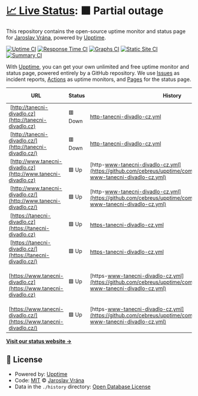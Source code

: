 # [📈 Live Status](https://upptime.cebre.us): <!--live status--> **🟧 Partial outage**

This repository contains the open-source uptime monitor and status page for [Jaroslav Vrána](https://www.cebre.us/), powered by [Upptime](https://github.com/upptime/upptime).

[![Uptime CI](https://github.com/cebreus/upptime/workflows/Uptime%20CI/badge.svg)](https://github.com/cebreus/upptime/actions?query=workflow%3A%22Uptime+CI%22)
[![Response Time CI](https://github.com/cebreus/upptime/workflows/Response%20Time%20CI/badge.svg)](https://github.com/cebreus/upptime/actions?query=workflow%3A%22Response+Time+CI%22)
[![Graphs CI](https://github.com/cebreus/upptime/workflows/Graphs%20CI/badge.svg)](https://github.com/cebreus/upptime/actions?query=workflow%3A%22Graphs+CI%22)
[![Static Site CI](https://github.com/cebreus/upptime/workflows/Static%20Site%20CI/badge.svg)](https://github.com/cebreus/upptime/actions?query=workflow%3A%22Static+Site+CI%22)
[![Summary CI](https://github.com/cebreus/upptime/workflows/Summary%20CI/badge.svg)](https://github.com/cebreus/upptime/actions?query=workflow%3A%22Summary+CI%22)

With [Upptime](https://upptime.js.org), you can get your own unlimited and free uptime monitor and status page, powered entirely by a GitHub repository. We use [Issues](https://github.com/cebreus/upptime/issues) as incident reports, [Actions](https://github.com/cebreus/upptime/actions) as uptime monitors, and [Pages](https://upptime.cebre.us) for the status page.

<!--start: status pages-->
<!-- This summary is generated by Upptime (https://github.com/upptime/upptime) -->
<!-- Do not edit this manually, your changes will be overwritten -->
<!-- prettier-ignore -->
| URL | Status | History | Response Time | Uptime |
| --- | ------ | ------- | ------------- | ------ |
| <img alt="" src="https://favicons.githubusercontent.com/tanecni-divadlo.cz" height="13"> [http://tanecni-divadlo.cz](http://tanecni-divadlo.cz) | 🟥 Down | [http-tanecni-divadlo-cz.yml](https://github.com/cebreus/upptime/commits/HEAD/history/http-tanecni-divadlo-cz.yml) | <details><summary><img alt="Response time graph" src="./graphs/http-tanecni-divadlo-cz/response-time-week.png" height="20"> 255ms</summary><br><a href="https://upptime.cebre.us/history/http-tanecni-divadlo-cz"><img alt="Response time 255" src="https://img.shields.io/endpoint?url=https%3A%2F%2Fraw.githubusercontent.com%2Fcebreus%2Fupptime%2FHEAD%2Fapi%2Fhttp-tanecni-divadlo-cz%2Fresponse-time.json"></a><br><a href="https://upptime.cebre.us/history/http-tanecni-divadlo-cz"><img alt="24-hour response time 255" src="https://img.shields.io/endpoint?url=https%3A%2F%2Fraw.githubusercontent.com%2Fcebreus%2Fupptime%2FHEAD%2Fapi%2Fhttp-tanecni-divadlo-cz%2Fresponse-time-day.json"></a><br><a href="https://upptime.cebre.us/history/http-tanecni-divadlo-cz"><img alt="7-day response time 255" src="https://img.shields.io/endpoint?url=https%3A%2F%2Fraw.githubusercontent.com%2Fcebreus%2Fupptime%2FHEAD%2Fapi%2Fhttp-tanecni-divadlo-cz%2Fresponse-time-week.json"></a><br><a href="https://upptime.cebre.us/history/http-tanecni-divadlo-cz"><img alt="30-day response time 255" src="https://img.shields.io/endpoint?url=https%3A%2F%2Fraw.githubusercontent.com%2Fcebreus%2Fupptime%2FHEAD%2Fapi%2Fhttp-tanecni-divadlo-cz%2Fresponse-time-month.json"></a><br><a href="https://upptime.cebre.us/history/http-tanecni-divadlo-cz"><img alt="1-year response time 255" src="https://img.shields.io/endpoint?url=https%3A%2F%2Fraw.githubusercontent.com%2Fcebreus%2Fupptime%2FHEAD%2Fapi%2Fhttp-tanecni-divadlo-cz%2Fresponse-time-year.json"></a></details> | <details><summary><a href="https://upptime.cebre.us/history/http-tanecni-divadlo-cz">15.01%</a></summary><a href="https://upptime.cebre.us/history/http-tanecni-divadlo-cz"><img alt="All-time uptime 15.01%" src="https://img.shields.io/endpoint?url=https%3A%2F%2Fraw.githubusercontent.com%2Fcebreus%2Fupptime%2FHEAD%2Fapi%2Fhttp-tanecni-divadlo-cz%2Fuptime.json"></a><br><a href="https://upptime.cebre.us/history/http-tanecni-divadlo-cz"><img alt="24-hour uptime 15.01%" src="https://img.shields.io/endpoint?url=https%3A%2F%2Fraw.githubusercontent.com%2Fcebreus%2Fupptime%2FHEAD%2Fapi%2Fhttp-tanecni-divadlo-cz%2Fuptime-day.json"></a><br><a href="https://upptime.cebre.us/history/http-tanecni-divadlo-cz"><img alt="7-day uptime 15.01%" src="https://img.shields.io/endpoint?url=https%3A%2F%2Fraw.githubusercontent.com%2Fcebreus%2Fupptime%2FHEAD%2Fapi%2Fhttp-tanecni-divadlo-cz%2Fuptime-week.json"></a><br><a href="https://upptime.cebre.us/history/http-tanecni-divadlo-cz"><img alt="30-day uptime 15.01%" src="https://img.shields.io/endpoint?url=https%3A%2F%2Fraw.githubusercontent.com%2Fcebreus%2Fupptime%2FHEAD%2Fapi%2Fhttp-tanecni-divadlo-cz%2Fuptime-month.json"></a><br><a href="https://upptime.cebre.us/history/http-tanecni-divadlo-cz"><img alt="1-year uptime 15.01%" src="https://img.shields.io/endpoint?url=https%3A%2F%2Fraw.githubusercontent.com%2Fcebreus%2Fupptime%2FHEAD%2Fapi%2Fhttp-tanecni-divadlo-cz%2Fuptime-year.json"></a></details>
| <img alt="" src="https://favicons.githubusercontent.com/tanecni-divadlo.cz" height="13"> [http://tanecni-divadlo.cz/](http://tanecni-divadlo.cz/) | 🟥 Down | [http-tanecni-divadlo-cz.yml](https://github.com/cebreus/upptime/commits/HEAD/history/http-tanecni-divadlo-cz.yml) | <details><summary><img alt="Response time graph" src="./graphs/http-tanecni-divadlo-cz/response-time-week.png" height="20"> 255ms</summary><br><a href="https://upptime.cebre.us/history/http-tanecni-divadlo-cz"><img alt="Response time 255" src="https://img.shields.io/endpoint?url=https%3A%2F%2Fraw.githubusercontent.com%2Fcebreus%2Fupptime%2FHEAD%2Fapi%2Fhttp-tanecni-divadlo-cz%2Fresponse-time.json"></a><br><a href="https://upptime.cebre.us/history/http-tanecni-divadlo-cz"><img alt="24-hour response time 255" src="https://img.shields.io/endpoint?url=https%3A%2F%2Fraw.githubusercontent.com%2Fcebreus%2Fupptime%2FHEAD%2Fapi%2Fhttp-tanecni-divadlo-cz%2Fresponse-time-day.json"></a><br><a href="https://upptime.cebre.us/history/http-tanecni-divadlo-cz"><img alt="7-day response time 255" src="https://img.shields.io/endpoint?url=https%3A%2F%2Fraw.githubusercontent.com%2Fcebreus%2Fupptime%2FHEAD%2Fapi%2Fhttp-tanecni-divadlo-cz%2Fresponse-time-week.json"></a><br><a href="https://upptime.cebre.us/history/http-tanecni-divadlo-cz"><img alt="30-day response time 255" src="https://img.shields.io/endpoint?url=https%3A%2F%2Fraw.githubusercontent.com%2Fcebreus%2Fupptime%2FHEAD%2Fapi%2Fhttp-tanecni-divadlo-cz%2Fresponse-time-month.json"></a><br><a href="https://upptime.cebre.us/history/http-tanecni-divadlo-cz"><img alt="1-year response time 255" src="https://img.shields.io/endpoint?url=https%3A%2F%2Fraw.githubusercontent.com%2Fcebreus%2Fupptime%2FHEAD%2Fapi%2Fhttp-tanecni-divadlo-cz%2Fresponse-time-year.json"></a></details> | <details><summary><a href="https://upptime.cebre.us/history/http-tanecni-divadlo-cz">17.93%</a></summary><a href="https://upptime.cebre.us/history/http-tanecni-divadlo-cz"><img alt="All-time uptime 17.93%" src="https://img.shields.io/endpoint?url=https%3A%2F%2Fraw.githubusercontent.com%2Fcebreus%2Fupptime%2FHEAD%2Fapi%2Fhttp-tanecni-divadlo-cz%2Fuptime.json"></a><br><a href="https://upptime.cebre.us/history/http-tanecni-divadlo-cz"><img alt="24-hour uptime 17.93%" src="https://img.shields.io/endpoint?url=https%3A%2F%2Fraw.githubusercontent.com%2Fcebreus%2Fupptime%2FHEAD%2Fapi%2Fhttp-tanecni-divadlo-cz%2Fuptime-day.json"></a><br><a href="https://upptime.cebre.us/history/http-tanecni-divadlo-cz"><img alt="7-day uptime 17.93%" src="https://img.shields.io/endpoint?url=https%3A%2F%2Fraw.githubusercontent.com%2Fcebreus%2Fupptime%2FHEAD%2Fapi%2Fhttp-tanecni-divadlo-cz%2Fuptime-week.json"></a><br><a href="https://upptime.cebre.us/history/http-tanecni-divadlo-cz"><img alt="30-day uptime 17.93%" src="https://img.shields.io/endpoint?url=https%3A%2F%2Fraw.githubusercontent.com%2Fcebreus%2Fupptime%2FHEAD%2Fapi%2Fhttp-tanecni-divadlo-cz%2Fuptime-month.json"></a><br><a href="https://upptime.cebre.us/history/http-tanecni-divadlo-cz"><img alt="1-year uptime 17.93%" src="https://img.shields.io/endpoint?url=https%3A%2F%2Fraw.githubusercontent.com%2Fcebreus%2Fupptime%2FHEAD%2Fapi%2Fhttp-tanecni-divadlo-cz%2Fuptime-year.json"></a></details>
| <img alt="" src="https://favicons.githubusercontent.com/www.tanecni-divadlo.cz" height="13"> [http://www.tanecni-divadlo.cz](http://www.tanecni-divadlo.cz) | 🟩 Up | [http-www-tanecni-divadlo-cz.yml](https://github.com/cebreus/upptime/commits/HEAD/history/http-www-tanecni-divadlo-cz.yml) | <details><summary><img alt="Response time graph" src="./graphs/http-www-tanecni-divadlo-cz/response-time-week.png" height="20"> 292ms</summary><br><a href="https://upptime.cebre.us/history/http-www-tanecni-divadlo-cz"><img alt="Response time 292" src="https://img.shields.io/endpoint?url=https%3A%2F%2Fraw.githubusercontent.com%2Fcebreus%2Fupptime%2FHEAD%2Fapi%2Fhttp-www-tanecni-divadlo-cz%2Fresponse-time.json"></a><br><a href="https://upptime.cebre.us/history/http-www-tanecni-divadlo-cz"><img alt="24-hour response time 292" src="https://img.shields.io/endpoint?url=https%3A%2F%2Fraw.githubusercontent.com%2Fcebreus%2Fupptime%2FHEAD%2Fapi%2Fhttp-www-tanecni-divadlo-cz%2Fresponse-time-day.json"></a><br><a href="https://upptime.cebre.us/history/http-www-tanecni-divadlo-cz"><img alt="7-day response time 292" src="https://img.shields.io/endpoint?url=https%3A%2F%2Fraw.githubusercontent.com%2Fcebreus%2Fupptime%2FHEAD%2Fapi%2Fhttp-www-tanecni-divadlo-cz%2Fresponse-time-week.json"></a><br><a href="https://upptime.cebre.us/history/http-www-tanecni-divadlo-cz"><img alt="30-day response time 292" src="https://img.shields.io/endpoint?url=https%3A%2F%2Fraw.githubusercontent.com%2Fcebreus%2Fupptime%2FHEAD%2Fapi%2Fhttp-www-tanecni-divadlo-cz%2Fresponse-time-month.json"></a><br><a href="https://upptime.cebre.us/history/http-www-tanecni-divadlo-cz"><img alt="1-year response time 292" src="https://img.shields.io/endpoint?url=https%3A%2F%2Fraw.githubusercontent.com%2Fcebreus%2Fupptime%2FHEAD%2Fapi%2Fhttp-www-tanecni-divadlo-cz%2Fresponse-time-year.json"></a></details> | <details><summary><a href="https://upptime.cebre.us/history/http-www-tanecni-divadlo-cz">100.00%</a></summary><a href="https://upptime.cebre.us/history/http-www-tanecni-divadlo-cz"><img alt="All-time uptime 100.00%" src="https://img.shields.io/endpoint?url=https%3A%2F%2Fraw.githubusercontent.com%2Fcebreus%2Fupptime%2FHEAD%2Fapi%2Fhttp-www-tanecni-divadlo-cz%2Fuptime.json"></a><br><a href="https://upptime.cebre.us/history/http-www-tanecni-divadlo-cz"><img alt="24-hour uptime 100.00%" src="https://img.shields.io/endpoint?url=https%3A%2F%2Fraw.githubusercontent.com%2Fcebreus%2Fupptime%2FHEAD%2Fapi%2Fhttp-www-tanecni-divadlo-cz%2Fuptime-day.json"></a><br><a href="https://upptime.cebre.us/history/http-www-tanecni-divadlo-cz"><img alt="7-day uptime 100.00%" src="https://img.shields.io/endpoint?url=https%3A%2F%2Fraw.githubusercontent.com%2Fcebreus%2Fupptime%2FHEAD%2Fapi%2Fhttp-www-tanecni-divadlo-cz%2Fuptime-week.json"></a><br><a href="https://upptime.cebre.us/history/http-www-tanecni-divadlo-cz"><img alt="30-day uptime 100.00%" src="https://img.shields.io/endpoint?url=https%3A%2F%2Fraw.githubusercontent.com%2Fcebreus%2Fupptime%2FHEAD%2Fapi%2Fhttp-www-tanecni-divadlo-cz%2Fuptime-month.json"></a><br><a href="https://upptime.cebre.us/history/http-www-tanecni-divadlo-cz"><img alt="1-year uptime 100.00%" src="https://img.shields.io/endpoint?url=https%3A%2F%2Fraw.githubusercontent.com%2Fcebreus%2Fupptime%2FHEAD%2Fapi%2Fhttp-www-tanecni-divadlo-cz%2Fuptime-year.json"></a></details>
| <img alt="" src="https://favicons.githubusercontent.com/www.tanecni-divadlo.cz" height="13"> [http://www.tanecni-divadlo.cz/](http://www.tanecni-divadlo.cz/) | 🟩 Up | [http-www-tanecni-divadlo-cz.yml](https://github.com/cebreus/upptime/commits/HEAD/history/http-www-tanecni-divadlo-cz.yml) | <details><summary><img alt="Response time graph" src="./graphs/http-www-tanecni-divadlo-cz/response-time-week.png" height="20"> 292ms</summary><br><a href="https://upptime.cebre.us/history/http-www-tanecni-divadlo-cz"><img alt="Response time 292" src="https://img.shields.io/endpoint?url=https%3A%2F%2Fraw.githubusercontent.com%2Fcebreus%2Fupptime%2FHEAD%2Fapi%2Fhttp-www-tanecni-divadlo-cz%2Fresponse-time.json"></a><br><a href="https://upptime.cebre.us/history/http-www-tanecni-divadlo-cz"><img alt="24-hour response time 292" src="https://img.shields.io/endpoint?url=https%3A%2F%2Fraw.githubusercontent.com%2Fcebreus%2Fupptime%2FHEAD%2Fapi%2Fhttp-www-tanecni-divadlo-cz%2Fresponse-time-day.json"></a><br><a href="https://upptime.cebre.us/history/http-www-tanecni-divadlo-cz"><img alt="7-day response time 292" src="https://img.shields.io/endpoint?url=https%3A%2F%2Fraw.githubusercontent.com%2Fcebreus%2Fupptime%2FHEAD%2Fapi%2Fhttp-www-tanecni-divadlo-cz%2Fresponse-time-week.json"></a><br><a href="https://upptime.cebre.us/history/http-www-tanecni-divadlo-cz"><img alt="30-day response time 292" src="https://img.shields.io/endpoint?url=https%3A%2F%2Fraw.githubusercontent.com%2Fcebreus%2Fupptime%2FHEAD%2Fapi%2Fhttp-www-tanecni-divadlo-cz%2Fresponse-time-month.json"></a><br><a href="https://upptime.cebre.us/history/http-www-tanecni-divadlo-cz"><img alt="1-year response time 292" src="https://img.shields.io/endpoint?url=https%3A%2F%2Fraw.githubusercontent.com%2Fcebreus%2Fupptime%2FHEAD%2Fapi%2Fhttp-www-tanecni-divadlo-cz%2Fresponse-time-year.json"></a></details> | <details><summary><a href="https://upptime.cebre.us/history/http-www-tanecni-divadlo-cz">100.00%</a></summary><a href="https://upptime.cebre.us/history/http-www-tanecni-divadlo-cz"><img alt="All-time uptime 100.00%" src="https://img.shields.io/endpoint?url=https%3A%2F%2Fraw.githubusercontent.com%2Fcebreus%2Fupptime%2FHEAD%2Fapi%2Fhttp-www-tanecni-divadlo-cz%2Fuptime.json"></a><br><a href="https://upptime.cebre.us/history/http-www-tanecni-divadlo-cz"><img alt="24-hour uptime 100.00%" src="https://img.shields.io/endpoint?url=https%3A%2F%2Fraw.githubusercontent.com%2Fcebreus%2Fupptime%2FHEAD%2Fapi%2Fhttp-www-tanecni-divadlo-cz%2Fuptime-day.json"></a><br><a href="https://upptime.cebre.us/history/http-www-tanecni-divadlo-cz"><img alt="7-day uptime 100.00%" src="https://img.shields.io/endpoint?url=https%3A%2F%2Fraw.githubusercontent.com%2Fcebreus%2Fupptime%2FHEAD%2Fapi%2Fhttp-www-tanecni-divadlo-cz%2Fuptime-week.json"></a><br><a href="https://upptime.cebre.us/history/http-www-tanecni-divadlo-cz"><img alt="30-day uptime 100.00%" src="https://img.shields.io/endpoint?url=https%3A%2F%2Fraw.githubusercontent.com%2Fcebreus%2Fupptime%2FHEAD%2Fapi%2Fhttp-www-tanecni-divadlo-cz%2Fuptime-month.json"></a><br><a href="https://upptime.cebre.us/history/http-www-tanecni-divadlo-cz"><img alt="1-year uptime 100.00%" src="https://img.shields.io/endpoint?url=https%3A%2F%2Fraw.githubusercontent.com%2Fcebreus%2Fupptime%2FHEAD%2Fapi%2Fhttp-www-tanecni-divadlo-cz%2Fuptime-year.json"></a></details>
| <img alt="" src="https://favicons.githubusercontent.com/tanecni-divadlo.cz" height="13"> [https://tanecni-divadlo.cz](https://tanecni-divadlo.cz) | 🟩 Up | [https-tanecni-divadlo-cz.yml](https://github.com/cebreus/upptime/commits/HEAD/history/https-tanecni-divadlo-cz.yml) | <details><summary><img alt="Response time graph" src="./graphs/https-tanecni-divadlo-cz/response-time-week.png" height="20"> 141ms</summary><br><a href="https://upptime.cebre.us/history/https-tanecni-divadlo-cz"><img alt="Response time 141" src="https://img.shields.io/endpoint?url=https%3A%2F%2Fraw.githubusercontent.com%2Fcebreus%2Fupptime%2FHEAD%2Fapi%2Fhttps-tanecni-divadlo-cz%2Fresponse-time.json"></a><br><a href="https://upptime.cebre.us/history/https-tanecni-divadlo-cz"><img alt="24-hour response time 141" src="https://img.shields.io/endpoint?url=https%3A%2F%2Fraw.githubusercontent.com%2Fcebreus%2Fupptime%2FHEAD%2Fapi%2Fhttps-tanecni-divadlo-cz%2Fresponse-time-day.json"></a><br><a href="https://upptime.cebre.us/history/https-tanecni-divadlo-cz"><img alt="7-day response time 141" src="https://img.shields.io/endpoint?url=https%3A%2F%2Fraw.githubusercontent.com%2Fcebreus%2Fupptime%2FHEAD%2Fapi%2Fhttps-tanecni-divadlo-cz%2Fresponse-time-week.json"></a><br><a href="https://upptime.cebre.us/history/https-tanecni-divadlo-cz"><img alt="30-day response time 141" src="https://img.shields.io/endpoint?url=https%3A%2F%2Fraw.githubusercontent.com%2Fcebreus%2Fupptime%2FHEAD%2Fapi%2Fhttps-tanecni-divadlo-cz%2Fresponse-time-month.json"></a><br><a href="https://upptime.cebre.us/history/https-tanecni-divadlo-cz"><img alt="1-year response time 141" src="https://img.shields.io/endpoint?url=https%3A%2F%2Fraw.githubusercontent.com%2Fcebreus%2Fupptime%2FHEAD%2Fapi%2Fhttps-tanecni-divadlo-cz%2Fresponse-time-year.json"></a></details> | <details><summary><a href="https://upptime.cebre.us/history/https-tanecni-divadlo-cz">100.00%</a></summary><a href="https://upptime.cebre.us/history/https-tanecni-divadlo-cz"><img alt="All-time uptime 100.00%" src="https://img.shields.io/endpoint?url=https%3A%2F%2Fraw.githubusercontent.com%2Fcebreus%2Fupptime%2FHEAD%2Fapi%2Fhttps-tanecni-divadlo-cz%2Fuptime.json"></a><br><a href="https://upptime.cebre.us/history/https-tanecni-divadlo-cz"><img alt="24-hour uptime 100.00%" src="https://img.shields.io/endpoint?url=https%3A%2F%2Fraw.githubusercontent.com%2Fcebreus%2Fupptime%2FHEAD%2Fapi%2Fhttps-tanecni-divadlo-cz%2Fuptime-day.json"></a><br><a href="https://upptime.cebre.us/history/https-tanecni-divadlo-cz"><img alt="7-day uptime 100.00%" src="https://img.shields.io/endpoint?url=https%3A%2F%2Fraw.githubusercontent.com%2Fcebreus%2Fupptime%2FHEAD%2Fapi%2Fhttps-tanecni-divadlo-cz%2Fuptime-week.json"></a><br><a href="https://upptime.cebre.us/history/https-tanecni-divadlo-cz"><img alt="30-day uptime 100.00%" src="https://img.shields.io/endpoint?url=https%3A%2F%2Fraw.githubusercontent.com%2Fcebreus%2Fupptime%2FHEAD%2Fapi%2Fhttps-tanecni-divadlo-cz%2Fuptime-month.json"></a><br><a href="https://upptime.cebre.us/history/https-tanecni-divadlo-cz"><img alt="1-year uptime 100.00%" src="https://img.shields.io/endpoint?url=https%3A%2F%2Fraw.githubusercontent.com%2Fcebreus%2Fupptime%2FHEAD%2Fapi%2Fhttps-tanecni-divadlo-cz%2Fuptime-year.json"></a></details>
| <img alt="" src="https://favicons.githubusercontent.com/tanecni-divadlo.cz" height="13"> [https://tanecni-divadlo.cz/](https://tanecni-divadlo.cz/) | 🟩 Up | [https-tanecni-divadlo-cz.yml](https://github.com/cebreus/upptime/commits/HEAD/history/https-tanecni-divadlo-cz.yml) | <details><summary><img alt="Response time graph" src="./graphs/https-tanecni-divadlo-cz/response-time-week.png" height="20"> 141ms</summary><br><a href="https://upptime.cebre.us/history/https-tanecni-divadlo-cz"><img alt="Response time 141" src="https://img.shields.io/endpoint?url=https%3A%2F%2Fraw.githubusercontent.com%2Fcebreus%2Fupptime%2FHEAD%2Fapi%2Fhttps-tanecni-divadlo-cz%2Fresponse-time.json"></a><br><a href="https://upptime.cebre.us/history/https-tanecni-divadlo-cz"><img alt="24-hour response time 141" src="https://img.shields.io/endpoint?url=https%3A%2F%2Fraw.githubusercontent.com%2Fcebreus%2Fupptime%2FHEAD%2Fapi%2Fhttps-tanecni-divadlo-cz%2Fresponse-time-day.json"></a><br><a href="https://upptime.cebre.us/history/https-tanecni-divadlo-cz"><img alt="7-day response time 141" src="https://img.shields.io/endpoint?url=https%3A%2F%2Fraw.githubusercontent.com%2Fcebreus%2Fupptime%2FHEAD%2Fapi%2Fhttps-tanecni-divadlo-cz%2Fresponse-time-week.json"></a><br><a href="https://upptime.cebre.us/history/https-tanecni-divadlo-cz"><img alt="30-day response time 141" src="https://img.shields.io/endpoint?url=https%3A%2F%2Fraw.githubusercontent.com%2Fcebreus%2Fupptime%2FHEAD%2Fapi%2Fhttps-tanecni-divadlo-cz%2Fresponse-time-month.json"></a><br><a href="https://upptime.cebre.us/history/https-tanecni-divadlo-cz"><img alt="1-year response time 141" src="https://img.shields.io/endpoint?url=https%3A%2F%2Fraw.githubusercontent.com%2Fcebreus%2Fupptime%2FHEAD%2Fapi%2Fhttps-tanecni-divadlo-cz%2Fresponse-time-year.json"></a></details> | <details><summary><a href="https://upptime.cebre.us/history/https-tanecni-divadlo-cz">100.00%</a></summary><a href="https://upptime.cebre.us/history/https-tanecni-divadlo-cz"><img alt="All-time uptime 100.00%" src="https://img.shields.io/endpoint?url=https%3A%2F%2Fraw.githubusercontent.com%2Fcebreus%2Fupptime%2FHEAD%2Fapi%2Fhttps-tanecni-divadlo-cz%2Fuptime.json"></a><br><a href="https://upptime.cebre.us/history/https-tanecni-divadlo-cz"><img alt="24-hour uptime 100.00%" src="https://img.shields.io/endpoint?url=https%3A%2F%2Fraw.githubusercontent.com%2Fcebreus%2Fupptime%2FHEAD%2Fapi%2Fhttps-tanecni-divadlo-cz%2Fuptime-day.json"></a><br><a href="https://upptime.cebre.us/history/https-tanecni-divadlo-cz"><img alt="7-day uptime 100.00%" src="https://img.shields.io/endpoint?url=https%3A%2F%2Fraw.githubusercontent.com%2Fcebreus%2Fupptime%2FHEAD%2Fapi%2Fhttps-tanecni-divadlo-cz%2Fuptime-week.json"></a><br><a href="https://upptime.cebre.us/history/https-tanecni-divadlo-cz"><img alt="30-day uptime 100.00%" src="https://img.shields.io/endpoint?url=https%3A%2F%2Fraw.githubusercontent.com%2Fcebreus%2Fupptime%2FHEAD%2Fapi%2Fhttps-tanecni-divadlo-cz%2Fuptime-month.json"></a><br><a href="https://upptime.cebre.us/history/https-tanecni-divadlo-cz"><img alt="1-year uptime 100.00%" src="https://img.shields.io/endpoint?url=https%3A%2F%2Fraw.githubusercontent.com%2Fcebreus%2Fupptime%2FHEAD%2Fapi%2Fhttps-tanecni-divadlo-cz%2Fuptime-year.json"></a></details>
| <img alt="" src="https://favicons.githubusercontent.com/www.tanecni-divadlo.cz" height="13"> [https://www.tanecni-divadlo.cz](https://www.tanecni-divadlo.cz) | 🟩 Up | [https-www-tanecni-divadlo-cz.yml](https://github.com/cebreus/upptime/commits/HEAD/history/https-www-tanecni-divadlo-cz.yml) | <details><summary><img alt="Response time graph" src="./graphs/https-www-tanecni-divadlo-cz/response-time-week.png" height="20"> 155ms</summary><br><a href="https://upptime.cebre.us/history/https-www-tanecni-divadlo-cz"><img alt="Response time 155" src="https://img.shields.io/endpoint?url=https%3A%2F%2Fraw.githubusercontent.com%2Fcebreus%2Fupptime%2FHEAD%2Fapi%2Fhttps-www-tanecni-divadlo-cz%2Fresponse-time.json"></a><br><a href="https://upptime.cebre.us/history/https-www-tanecni-divadlo-cz"><img alt="24-hour response time 155" src="https://img.shields.io/endpoint?url=https%3A%2F%2Fraw.githubusercontent.com%2Fcebreus%2Fupptime%2FHEAD%2Fapi%2Fhttps-www-tanecni-divadlo-cz%2Fresponse-time-day.json"></a><br><a href="https://upptime.cebre.us/history/https-www-tanecni-divadlo-cz"><img alt="7-day response time 155" src="https://img.shields.io/endpoint?url=https%3A%2F%2Fraw.githubusercontent.com%2Fcebreus%2Fupptime%2FHEAD%2Fapi%2Fhttps-www-tanecni-divadlo-cz%2Fresponse-time-week.json"></a><br><a href="https://upptime.cebre.us/history/https-www-tanecni-divadlo-cz"><img alt="30-day response time 155" src="https://img.shields.io/endpoint?url=https%3A%2F%2Fraw.githubusercontent.com%2Fcebreus%2Fupptime%2FHEAD%2Fapi%2Fhttps-www-tanecni-divadlo-cz%2Fresponse-time-month.json"></a><br><a href="https://upptime.cebre.us/history/https-www-tanecni-divadlo-cz"><img alt="1-year response time 155" src="https://img.shields.io/endpoint?url=https%3A%2F%2Fraw.githubusercontent.com%2Fcebreus%2Fupptime%2FHEAD%2Fapi%2Fhttps-www-tanecni-divadlo-cz%2Fresponse-time-year.json"></a></details> | <details><summary><a href="https://upptime.cebre.us/history/https-www-tanecni-divadlo-cz">100.00%</a></summary><a href="https://upptime.cebre.us/history/https-www-tanecni-divadlo-cz"><img alt="All-time uptime 100.00%" src="https://img.shields.io/endpoint?url=https%3A%2F%2Fraw.githubusercontent.com%2Fcebreus%2Fupptime%2FHEAD%2Fapi%2Fhttps-www-tanecni-divadlo-cz%2Fuptime.json"></a><br><a href="https://upptime.cebre.us/history/https-www-tanecni-divadlo-cz"><img alt="24-hour uptime 100.00%" src="https://img.shields.io/endpoint?url=https%3A%2F%2Fraw.githubusercontent.com%2Fcebreus%2Fupptime%2FHEAD%2Fapi%2Fhttps-www-tanecni-divadlo-cz%2Fuptime-day.json"></a><br><a href="https://upptime.cebre.us/history/https-www-tanecni-divadlo-cz"><img alt="7-day uptime 100.00%" src="https://img.shields.io/endpoint?url=https%3A%2F%2Fraw.githubusercontent.com%2Fcebreus%2Fupptime%2FHEAD%2Fapi%2Fhttps-www-tanecni-divadlo-cz%2Fuptime-week.json"></a><br><a href="https://upptime.cebre.us/history/https-www-tanecni-divadlo-cz"><img alt="30-day uptime 100.00%" src="https://img.shields.io/endpoint?url=https%3A%2F%2Fraw.githubusercontent.com%2Fcebreus%2Fupptime%2FHEAD%2Fapi%2Fhttps-www-tanecni-divadlo-cz%2Fuptime-month.json"></a><br><a href="https://upptime.cebre.us/history/https-www-tanecni-divadlo-cz"><img alt="1-year uptime 100.00%" src="https://img.shields.io/endpoint?url=https%3A%2F%2Fraw.githubusercontent.com%2Fcebreus%2Fupptime%2FHEAD%2Fapi%2Fhttps-www-tanecni-divadlo-cz%2Fuptime-year.json"></a></details>
| <img alt="" src="https://favicons.githubusercontent.com/www.tanecni-divadlo.cz" height="13"> [https://www.tanecni-divadlo.cz/](https://www.tanecni-divadlo.cz/) | 🟩 Up | [https-www-tanecni-divadlo-cz.yml](https://github.com/cebreus/upptime/commits/HEAD/history/https-www-tanecni-divadlo-cz.yml) | <details><summary><img alt="Response time graph" src="./graphs/https-www-tanecni-divadlo-cz/response-time-week.png" height="20"> 155ms</summary><br><a href="https://upptime.cebre.us/history/https-www-tanecni-divadlo-cz"><img alt="Response time 155" src="https://img.shields.io/endpoint?url=https%3A%2F%2Fraw.githubusercontent.com%2Fcebreus%2Fupptime%2FHEAD%2Fapi%2Fhttps-www-tanecni-divadlo-cz%2Fresponse-time.json"></a><br><a href="https://upptime.cebre.us/history/https-www-tanecni-divadlo-cz"><img alt="24-hour response time 155" src="https://img.shields.io/endpoint?url=https%3A%2F%2Fraw.githubusercontent.com%2Fcebreus%2Fupptime%2FHEAD%2Fapi%2Fhttps-www-tanecni-divadlo-cz%2Fresponse-time-day.json"></a><br><a href="https://upptime.cebre.us/history/https-www-tanecni-divadlo-cz"><img alt="7-day response time 155" src="https://img.shields.io/endpoint?url=https%3A%2F%2Fraw.githubusercontent.com%2Fcebreus%2Fupptime%2FHEAD%2Fapi%2Fhttps-www-tanecni-divadlo-cz%2Fresponse-time-week.json"></a><br><a href="https://upptime.cebre.us/history/https-www-tanecni-divadlo-cz"><img alt="30-day response time 155" src="https://img.shields.io/endpoint?url=https%3A%2F%2Fraw.githubusercontent.com%2Fcebreus%2Fupptime%2FHEAD%2Fapi%2Fhttps-www-tanecni-divadlo-cz%2Fresponse-time-month.json"></a><br><a href="https://upptime.cebre.us/history/https-www-tanecni-divadlo-cz"><img alt="1-year response time 155" src="https://img.shields.io/endpoint?url=https%3A%2F%2Fraw.githubusercontent.com%2Fcebreus%2Fupptime%2FHEAD%2Fapi%2Fhttps-www-tanecni-divadlo-cz%2Fresponse-time-year.json"></a></details> | <details><summary><a href="https://upptime.cebre.us/history/https-www-tanecni-divadlo-cz">100.00%</a></summary><a href="https://upptime.cebre.us/history/https-www-tanecni-divadlo-cz"><img alt="All-time uptime 100.00%" src="https://img.shields.io/endpoint?url=https%3A%2F%2Fraw.githubusercontent.com%2Fcebreus%2Fupptime%2FHEAD%2Fapi%2Fhttps-www-tanecni-divadlo-cz%2Fuptime.json"></a><br><a href="https://upptime.cebre.us/history/https-www-tanecni-divadlo-cz"><img alt="24-hour uptime 100.00%" src="https://img.shields.io/endpoint?url=https%3A%2F%2Fraw.githubusercontent.com%2Fcebreus%2Fupptime%2FHEAD%2Fapi%2Fhttps-www-tanecni-divadlo-cz%2Fuptime-day.json"></a><br><a href="https://upptime.cebre.us/history/https-www-tanecni-divadlo-cz"><img alt="7-day uptime 100.00%" src="https://img.shields.io/endpoint?url=https%3A%2F%2Fraw.githubusercontent.com%2Fcebreus%2Fupptime%2FHEAD%2Fapi%2Fhttps-www-tanecni-divadlo-cz%2Fuptime-week.json"></a><br><a href="https://upptime.cebre.us/history/https-www-tanecni-divadlo-cz"><img alt="30-day uptime 100.00%" src="https://img.shields.io/endpoint?url=https%3A%2F%2Fraw.githubusercontent.com%2Fcebreus%2Fupptime%2FHEAD%2Fapi%2Fhttps-www-tanecni-divadlo-cz%2Fuptime-month.json"></a><br><a href="https://upptime.cebre.us/history/https-www-tanecni-divadlo-cz"><img alt="1-year uptime 100.00%" src="https://img.shields.io/endpoint?url=https%3A%2F%2Fraw.githubusercontent.com%2Fcebreus%2Fupptime%2FHEAD%2Fapi%2Fhttps-www-tanecni-divadlo-cz%2Fuptime-year.json"></a></details>

<!--end: status pages-->

[**Visit our status website →**](https://upptime.cebre.us)

## 📄 License

- Powered by: [Upptime](https://github.com/upptime/upptime)
- Code: [MIT](./LICENSE) © [Jaroslav Vrána](https://www.cebre.us/)
- Data in the `./history` directory: [Open Database License](https://opendatacommons.org/licenses/odbl/1-0/)
